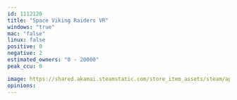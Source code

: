 ```yaml
---
id: 1112120
title: "Space Viking Raiders VR"
windows: "true"
mac: "false"
linux: false
positive: 0
negative: 2
estimated_owners: "0 - 20000"
peak_ccu: 0

image: https://shared.akamai.steamstatic.com/store_item_assets/steam/apps/1112120/header.jpg?t=1570188062
opinions:
---
```

